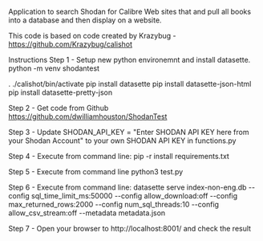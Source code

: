 Application to search Shodan for Calibre Web sites that and pull all books into a database and then display on a website.

This code is based on code created by Krazybug - https://github.com/Krazybug/calishot

Instructions
Step 1 - Setup new python environemnt and install datasette. 
python -m venv shodantest

. ./calishot/bin/activate
pip install datasette
pip install datasette-json-html
pip install datasette-pretty-json

Step 2 - Get code from Github https://github.com/dwilliamhouston/ShodanTest

Step 3 - Update SHODAN_API_KEY = "Enter SHODAN API KEY here from your Shodan Account" to your own SHODAN API KEY in functions.py

Step 4 - Execute from command line: pip -r install requirements.txt

Step 5 - Execute from command line python3 test.py

Step 6 - Execute from command line:
datasette serve index-non-eng.db --config sql_time_limit_ms:50000 --config allow_download:off --config max_returned_rows:2000  --config num_sql_threads:10 --config allow_csv_stream:off  --metadata metadata.json

Step 7 - Open your browser to http://localhost:8001/ and check the result
